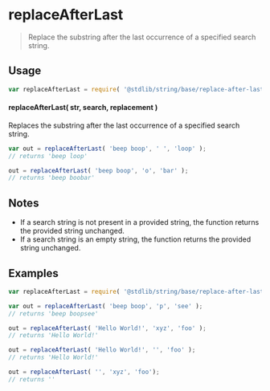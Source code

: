 <!--

@license Apache-2.0

Copyright (c) 2023 The Stdlib Authors.

Licensed under the Apache License, Version 2.0 (the "License");
you may not use this file except in compliance with the License.
You may obtain a copy of the License at

   http://www.apache.org/licenses/LICENSE-2.0

Unless required by applicable law or agreed to in writing, software
distributed under the License is distributed on an "AS IS" BASIS,
WITHOUT WARRANTIES OR CONDITIONS OF ANY KIND, either express or implied.
See the License for the specific language governing permissions and
limitations under the License.

-->

# replaceAfterLast

> Replace the substring after the last occurrence of a specified search string.

<!-- Section to include introductory text. Make sure to keep an empty line after the intro `section` element and another before the `/section` close. -->

<section class="intro">

</section>

<!-- /.intro -->

<!-- Package usage documentation. -->

<section class="usage">

## Usage

```javascript
var replaceAfterLast = require( '@stdlib/string/base/replace-after-last' );
```

#### replaceAfterLast( str, search, replacement )

Replaces the substring after the last occurrence of a specified search string.

```javascript
var out = replaceAfterLast( 'beep boop', ' ', 'loop' );
// returns 'beep loop'

out = replaceAfterLast( 'beep boop', 'o', 'bar' );
// returns 'beep boobar'
```

</section>

<!-- /.usage -->

<!-- Package usage notes. Make sure to keep an empty line after the `section` element and another before the `/section` close. -->

<section class="notes">

## Notes

-   If a search string is not present in a provided string, the function returns the provided string unchanged.
-   If a search string is an empty string, the function returns the provided string unchanged.

</section>

<!-- /.notes -->

<!-- Package usage examples. -->

<section class="examples">

## Examples

<!-- eslint no-undef: "error" -->

```javascript
var replaceAfterLast = require( '@stdlib/string/base/replace-after-last' );

var out = replaceAfterLast( 'beep boop', 'p', 'see' );
// returns 'beep boopsee'

out = replaceAfterLast( 'Hello World!', 'xyz', 'foo' );
// returns 'Hello World!'

out = replaceAfterLast( 'Hello World!', '', 'foo' );
// returns 'Hello World!'

out = replaceAfterLast( '', 'xyz', 'foo');
// returns ''
```

</section>

<!-- /.examples -->

<!-- Section to include cited references. If references are included, add a horizontal rule *before* the section. Make sure to keep an empty line after the `section` element and another before the `/section` close. -->

<section class="references">

</section>

<!-- /.references -->

<!-- Section for related `stdlib` packages. Do not manually edit this section, as it is automatically populated. -->

<section class="related">

</section>

<!-- /.related -->

<!-- Section for all links. Make sure to keep an empty line after the `section` element and another before the `/section` close. -->

<section class="links">

</section>

<!-- /.links -->
